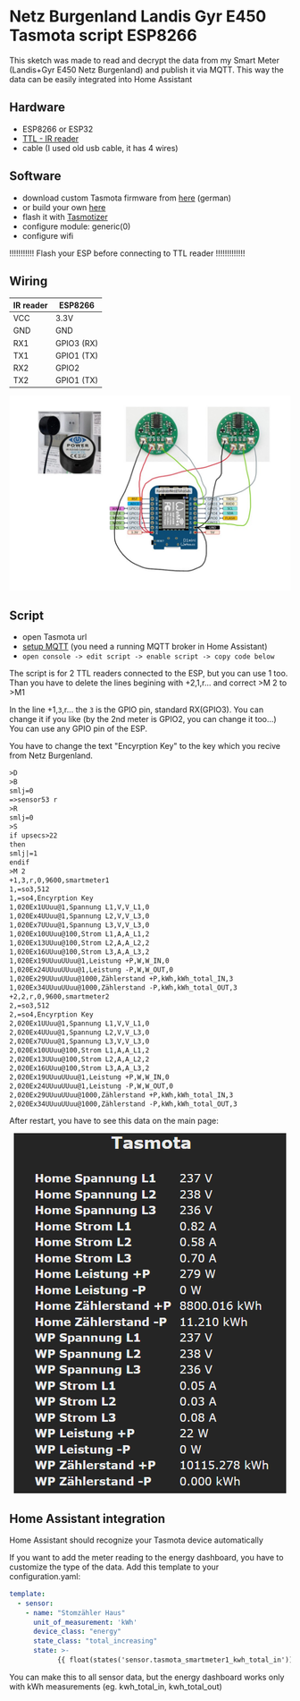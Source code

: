 # Netz Burgenland Landis Gyr E450 Tasmota script ESP8266
This sketch was made to read and decrypt the data from my Smart Meter (Landis+Gyr E450 Netz Burgenland) and publish it via MQTT. This way the data can be easily integrated into Home Assistant

## Hardware
* ESP8266 or ESP32
* [TTL - IR reader](https://www.amazon.de/dp/B0BPMVX4VW?psc=1&ref=ppx_yo2ov_dt_b_product_details)
* cable (I used old usb cable, it has 4 wires)
## Software
* download custom Tasmota firmware from [here](https://ottelo.jimdofree.com/stromz%C3%A4hler-auslesen-tasmota/) (german)
* or build your own [here](https://tasmota.github.io/docs/Smart-Meter-Interface/)
* flash it with [Tasmotizer](https://github.com/tasmota/tasmotizer)
* configure module: generic(0)
* configure wifi

!!!!!!!!!!! Flash your ESP before connecting to TTL reader !!!!!!!!!!!!!
## Wiring
| IR reader  | ESP8266      |
| ---------- | ------------ |
| VCC        | 3.3V         |
| GND        | GND          |
| RX1        | GPIO3 (RX)   |
| TX1        | GPIO1 (TX)   |
| RX2        | GPIO2        |
| TX2        | GPIO1 (TX)   |

<p align="center">
    <img src=https://github.com/ungip/smartmeter-burgenland/blob/main/wire.jpg>    
</p>

## Script
* open Tasmota url
* [setup MQTT](https://tasmota.github.io/docs/MQTT/) (you need a running MQTT broker in Home Assistant)
* `open console -> edit script -> enable script -> copy code below`

The script is for 2 TTL readers connected to the ESP, but you can use 1 too. Than you have to delete the lines begining with +2,1,r... and correct >M 2 to >M1

In the line +1,`3`,r... the `3` is the GPIO pin, standard RX(GPIO3). You can change it if you like (by the 2nd meter is GPIO2, you can change it too...) You can use any GPIO pin of the ESP.

You have to change the text "Encyrption Key" to the key which you recive from Netz Burgenland.


```
>D
>B
smlj=0
=>sensor53 r
>R
smlj=0
>S
if upsecs>22
then
smlj|=1
endif
>M 2
+1,3,r,0,9600,smartmeter1
1,=so3,512
1,=so4,Encyrption Key
1,020Ex1UUuu@1,Spannung L1,V,V_L1,0
1,020Ex4UUuu@1,Spannung L2,V,V_L3,0
1,020Ex7UUuu@1,Spannung L3,V,V_L3,0
1,020Ex10UUuu@100,Strom L1,A,A_L1,2
1,020Ex13UUuu@100,Strom L2,A,A_L2,2
1,020Ex16UUuu@100,Strom L3,A,A_L3,2
1,020Ex19UUuuUUuu@1,Leistung +P,W,W_IN,0
1,020Ex24UUuuUUuu@1,Leistung -P,W,W_OUT,0
1,020Ex29UUuuUUuu@1000,Zählerstand +P,kWh,kWh_total_IN,3
1,020Ex34UUuuUUuu@1000,Zählerstand -P,kWh,kWh_total_OUT,3
+2,2,r,0,9600,smartmeter2
2,=so3,512
2,=so4,Encyrption Key
2,020Ex1UUuu@1,Spannung L1,V,V_L1,0
2,020Ex4UUuu@1,Spannung L2,V,V_L3,0
2,020Ex7UUuu@1,Spannung L3,V,V_L3,0
2,020Ex10UUuu@100,Strom L1,A,A_L1,2
2,020Ex13UUuu@100,Strom L2,A,A_L2,2
2,020Ex16UUuu@100,Strom L3,A,A_L3,2
2,020Ex19UUuuUUuu@1,Leistung +P,W,W_IN,0
2,020Ex24UUuuUUuu@1,Leistung -P,W,W_OUT,0
2,020Ex29UUuuUUuu@1000,Zählerstand +P,kWh,kWh_total_IN,3
2,020Ex34UUuuUUuu@1000,Zählerstand -P,kWh,kWh_total_OUT,3
```

After restart, you have to see this data on the main page:

<p align="center">
    <img src=https://github.com/ungip/smartmeter-burgenland/blob/main/tasmota.png>    
</p>

## Home Assistant integration
Home Assistant should recognize your Tasmota device automatically

If you want to add the meter reading to the energy dashboard, you have to customize the type of the data. Add this template to your configuration.yaml:

```yaml
template:
  - sensor:
    - name: "Stomzähler Haus"
      unit_of_measurement: 'kWh'
      device_class: "energy"
      state_class: "total_increasing"
      state: >-
            {{ float(states('sensor.tasmota_smartmeter1_kwh_total_in')) | round(3) }}
```
You can make this to all sensor data, but the energy dashboard works only with kWh measurements (eg. kwh_total_in, kwh_total_out)
